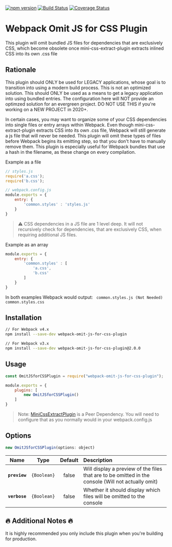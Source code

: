 [![npm version](https://img.shields.io/npm/v/webpack-omit-js-for-css-plugin.svg)](https://www.npmjs.com/package/webpack-omit-js-for-css-plugin) [![Build Status](https://travis-ci.org/jsilvax/webpack-omit-js-for-css-plugin.svg?branch=master)](https://travis-ci.org/jsilvax/webpack-omit-js-for-css-plugin) [![Coverage Status](https://coveralls.io/repos/github/jsilvax/webpack-omit-js-for-css-plugin/badge.svg)](https://coveralls.io/github/jsilvax/webpack-omit-js-for-css-plugin)

# Webpack Omit JS for CSS Plugin

This plugin will omit bundled JS files for dependencies that are exclusively CSS, which become obsolete once mini-css-extract-plugin extracts inlined CSS into its own .css file

## Rationale

This plugin should ONLY be used for LEGACY applications, whose goal is to transition into using a modern build process. This is not an optimized solution. This should ONLY be used as a means to get a legacy application into using bundled entries. The configuration here will NOT provide an optimzed solution for an evergreen project. DO NOT USE THIS if you're working on a NEW PROJECT in 2020+. 

In certain cases, you may want to organize some of your CSS dependencies into single files or entry arrays within Webpack. Even though mini-css-extract-plugin extracts CSS into its own .css file, Webpack will still generate a js file that will never be needed. This plugin will omit these types of files before Webpack begins its emitting step, so that you don't have to manually remove them. This plugin is especially useful for Webpack bundles that use a hash in the filename, as these change on every compilation.

Example as a file
```js
// styles.js
require('a.css');
require('b.css');

// webpack.config.js
module.exports = {
	entry: {
		'common.styles' : 'styles.js'
	}
}
```
> :warning: CSS dependencies in a JS file are 1 level deep. It will not recursively check for dependencies, that are exclusively CSS, when requiring additional JS files.

Example as an array
```js
module.exports = {
	entry: {
		'common.styles' : [
			'a.css',
			'b.css'
		]
	}
}
```
In both examples Webpack would output:
`` common.styles.js (Not Needed)``
``common.styles.css``


## Installation
```bash
// For Webpack v4.x
npm install --save-dev webpack-omit-js-for-css-plugin

// For Webpack v3.x
npm install --save-dev webpack-omit-js-for-css-plugin@2.0.0
```
## Usage

```js
const OmitJSforCSSPlugin = require("webpack-omit-js-for-css-plugin");

module.exports = {
	plugins: [
		new OmitJSforCSSPlugin()
	]
}
```
> Note: [MiniCssExtractPlugin](https://github.com/webpack-contrib/mini-css-extract-plugin "MiniCssExtractPlugin") is a Peer Dependency. You will need to configure that as you normally would in your webpack.config.js

## Options
```js
new OmitJSforCSSPlugin(options: object)
```
|Name|Type|Default|Description|
|:--:|:--:|:-----:|:----------|
|**`preview`**|`{Boolean}`|false|Will display a preview of the files that are to be omitted in the console (Will not actually omit)|
|**`verbose`**|`{Boolean}`|false|Whether it should display which files will be omitted to the console|

## :fire: Additional Notes :fire:
It is highly recommended you only include this plugin when you're building for production. 